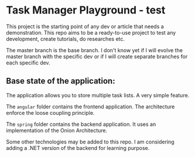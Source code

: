 # Task Manager Playground - test

This project is the starting point of any dev or article that needs a demonstration. This repo aims to be a ready-to-use project to test any development, create tutorials, do researches etc.

The master branch is the base branch. I don't know yet if I will evolve the master branch with the specific dev or if I will create separate branches for each specific dev.

## Base state of the application:

The application allows you to store multiple task lists. A very simple feature.

The `angular` folder contains the frontend application. The architecture enforce the loose coupling principle.

The `spring` folder contains the backend application. It uses an implementation of the Onion Architecture.

Some other technologies may be added to this repo. I am considering adding a .NET version of the backend for learning purpose.
